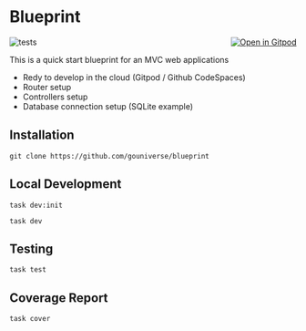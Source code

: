 # Blueprint 

<a href="https://gitpod.io/#https://github.com/gouniverse/blueprint" style="float:right;" target="_blank"><img src="https://gitpod.io/button/open-in-gitpod.svg" alt="Open in Gitpod" loading="lazy"></a>

![tests](https://github.com/gouniverse/blueprint/workflows/tests/badge.svg)

This is a quick start blueprint for an MVC web applications

- Redy to develop in the cloud (Gitpod / Github CodeSpaces)
- Router setup
- Controllers setup
- Database connection setup (SQLite example)

## Installation

```
git clone https://github.com/gouniverse/blueprint
```

## Local Development

```
task dev:init
```

```
task dev
```

## Testing

```
task test
```

## Coverage Report

```
task cover
```
